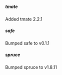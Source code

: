 ##### tmate
Added tmate 2.2.1

##### safe
Bumped safe to v0.1.1

##### spruce
Bumped spruce to v1.8.11
